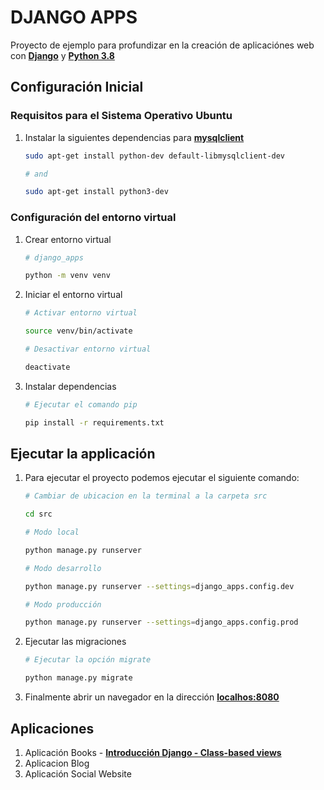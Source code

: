 # DJANGO APPS

Proyecto de ejemplo para profundizar en la creación de aplicaciónes web con **[Django](https://www.djangoproject.com/)** y **[Python 3.8](https://www.python.org/downloads/release/python-386/)**


## Configuración Inicial

### Requisitos para el Sistema Operativo Ubuntu

1. Instalar la siguientes dependencias para **[mysqlclient](https://pypi.org/project/mysqlclient/)**
    ``` bash
    sudo apt-get install python-dev default-libmysqlclient-dev

    # and 

    sudo apt-get install python3-dev
    ```

### Configuración del entorno virtual

1.  Crear entorno virtual
    ``` bash
    # django_apps

    python -m venv venv
    ```

2. Iniciar el entorno virtual
    ``` bash
    # Activar entorno virtual

    source venv/bin/activate
    ```

    ```bash
    # Desactivar entorno virtual

    deactivate
    ```

3. Instalar dependencias
    ```bash
    # Ejecutar el comando pip

    pip install -r requirements.txt
    ```

## Ejecutar la applicación

1. Para ejecutar el proyecto podemos ejecutar el siguiente comando:

    ```bash
    # Cambiar de ubicacion en la terminal a la carpeta src

    cd src

    # Modo local

    python manage.py runserver

    # Modo desarrollo

    python manage.py runserver --settings=django_apps.config.dev

    # Modo producción

    python manage.py runserver --settings=django_apps.config.prod    
    ```

2. Ejecutar las migraciones

    ```bash
    # Ejecutar la opción migrate

    python manage.py migrate 
    ```

3. Finalmente abrir un navegador en la dirección **[localhos:8080](http://localhost:8000/)**


## Aplicaciones

1. Aplicación Books - **[Introducción Django - Class-based views](https://docs.djangoproject.com/en/3.1/topics/class-based-views/)**
2. Aplicacion Blog
3. Aplicación Social Website

    